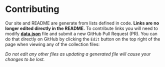 # Contributing

Our site and README are generate from lists defined in code. **Links are no longer edited directly in the README.** To contribute links you will need to modify **[data.json](./generator/src/data/data.json)** file and submit a new GitHub Pull Request (PR). You can do that directly on GitHub by clicking the `Edit` button on the top right of the page when viewing any of the collection files:

_Do not edit any other files as updating a generated file will cause your changes to be lost._
